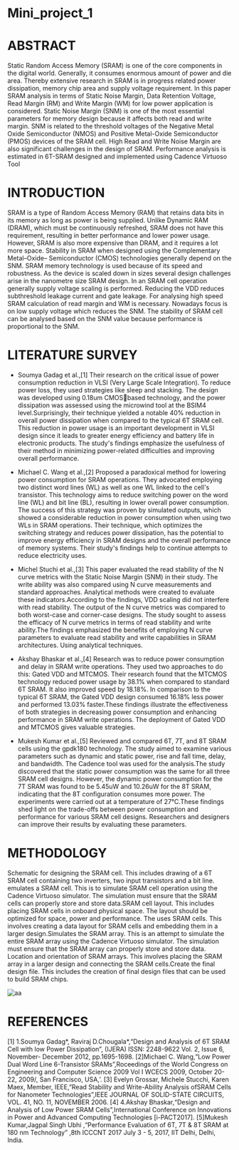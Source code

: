 # Mini_project_1

# ABSTRACT  
Static Random Access Memory (SRAM) is one of the core components in the digital world. Generally, it consumes enormous amount of power and die area. Thereby extensive research in SRAM is in progress related power dissipation, memory chip area and supply voltage requirement. In this paper SRAM analysis in terms of Static Noise Margin, Data Retention Voltage, Read Margin (RM) and Write Margin (WM) for low power application is considered. Static Noise Margin (SNM) is one of the most essential parameters for memory design because it affects both read and write margin. SNM is related to the threshold voltages of the Negative Metal Oxide Semiconductor (NMOS) and Positive Metal-Oxide Semiconductor (PMOS) devices of the SRAM cell. High Read and Write Noise Margin are also significant challenges in the design of SRAM. 
Performance analysis is estimated in 6T-SRAM designed and implemented using Cadence Virtuoso Tool


# INTRODUCTION 
SRAM  is a type of Random Access Memory (RAM) that retains data bits in its memory as long as power is being supplied. Unlike Dynamic RAM (DRAM), which must be continuously refreshed, SRAM does not have this requirement, resulting in better performance and lower power usage. However, SRAM is also more expensive than DRAM, and it requires a lot more space. Stability in SRAM when designed using the Complementary Metal–Oxide– Semiconductor (CMOS) technologies generally depend on the SNM. SRAM memory technology is used because of its speed and robustness. As the device is scaled down in sizes several design challenges arise in the nanometre size SRAM design. In an SRAM cell operation generally supply voltage scaling is performed. Reducing the VDD reduces subthreshold leakage current and gate leakage. For analysing high speed SRAM calculation of read margin and WM is necessary.  Nowadays focus is on low supply voltage which reduces the SNM. The stability of SRAM cell can be analysed based on the SNM value because performance is proportional to the SNM.


# LITERATURE SURVEY 

* Soumya Gadag et al.,[1] Their research on the critical issue of power consumption reduction in VLSI (Very Large Scale 
Integration). To reduce power loss, they used strategies like sleep and stacking. The design was developed using 0.18um CMOSbased technology, and the power dissipation was assessed using the microwind tool at the BSIM4 level.Surprisingly, their 
technique yielded a notable 40% reduction in overall power dissipation when compared to the typical 6T SRAM cell. This 
reduction in power usage is an important development in VLSI design since it leads to greater energy efficiency and battery life 
in electronic products. The study's findings emphasize the usefulness of their method in minimizing power-related difficulties 
and improving overall performance. 

* Michael C. Wang et al.,[2] Proposed a paradoxical method for lowering power consumption for SRAM operations. They
advocated employing two distinct word lines (WL) as well as one WL linked to the cell's transistor. This technology aims to
reduce switching power on the word line (WL) and bit line (BL), resulting in lower overall power consumption. The success of 
this strategy was proven by simulated outputs, which showed a considerable reduction in power consumption when using two 
WLs in SRAM operations. Their technique, which optimizes the switching strategy and reduces power dissipation, has the
potential to improve energy efficiency in SRAM designs and the overall performance of memory systems. Their study's findings 
help to continue attempts to reduce electricity uses.

* Michel Stuchi et al.,[3] This paper evaluated the read stability of the N curve metrics with the Static Noise Margin (SNM) in
their study. The write ability was also compared using N curve measurements and standard approaches. Analytical methods were 
created to evaluate these indicators.According to the findings, VDD scaling did not interfere with read stability. The output of 
the N curve metrics was compared to both worst-case and corner-case designs. The study sought to assess the efficacy of N curve 
metrics in terms of read stability and write ability.The findings emphasized the benefits of employing N curve parameters to 
evaluate read stability and write capabilities in SRAM architectures. Using analytical techniques.

* Akshay Bhaskar et al.,[4] Research was to reduce power consumption and delay in SRAM write operations. They used two
approaches to do this: Gated VDD and MTCMOS. Their research found that the MTCMOS technology reduced power usage by 
38.1% when compared to standard 6T SRAM. It also improved speed by 18.18%. In comparison to the typical 6T SRAM, the 
Gated VDD design consumed 16.18% less power and performed 13.03% faster.These findings illustrate the effectiveness of 
both strategies in decreasing power consumption and enhancing performance in SRAM write operations. The deployment of 
Gated VDD and MTCMOS gives valuable strategies.

* Mukesh Kumar et al.,[5] Reviewed and compared 6T, 7T, and 8T SRAM cells using the gpdk180 technology. The study aimed 
to examine various parameters such as dynamic and static power, rise and fall time, delay, and bandwidth. The Cadence tool was 
used for the analysis.The study discovered that the static power consumption was the same for all three SRAM cell designs. 
However, the dynamic power consumption for the 7T SRAM was found to be 5.45uW and 10.26uW for the 8T SRAM, indicating 
that the 8T configuration consumes more power. The experiments were carried out at a temperature of 27°C.These findings shed 
light on the trade-offs between power consumption and performance for various SRAM cell designs. Researchers and designers 
can improve their results by evaluating these parameters.

# METHODOLOGY
Schematic for designing the SRAM cell. This includes drawing of a 6T SRAM cell containing two inverters, two input transistors and a bit line. emulates a SRAM cell. This is to simulate SRAM cell operation using the Cadence Virtuoso simulator. The simulation must ensure that the SRAM cells can properly store and store data.SRAM cell layout. This includes placing SRAM cells in onboard physical space. The layout should be optimized for space, power and performance. The uses SRAM cells. This involves creating a data layout for SRAM cells and embedding them in a larger design.Simulates the SRAM array. This is an attempt to simulate the entire SRAM array using the Cadence Virtuoso simulator. The simulation must ensure that the SRAM array can properly store and store data. Location and orientation of SRAM arrays. This involves placing the SRAM array in a larger design and connecting the SRAM cells.Create the final design file. This includes the creation of final design files that can be used to build SRAM chips.
 
 ![aa](https://github.com/bellalerahul/Mini_project_1/assets/93982029/a1bee354-1c83-41b3-8c03-382d28c5b8e6)

# REFERENCES

[1] 1.Soumya Gadag*, Raviraj D.Chougala*,“Design and Analysis of 6T SRAM Cell with low Power Dissipation”, 
(IJERA) ISSN: 2248-9622 Vol. 2, Issue 6, November- December 2012, pp.1695-1698.
[2]Michael C. Wang,“Low Power Dual Word Line 6-Transistor SRAMs”,Roceedings of the World Congress on 
Engineering and Computer Science 2009 Vol I WCECS 2009, October 20-22, 2009/, San Francisco, USA,’.
[3] Evelyn Grossar, Michele Stucchi, Karen Maex, Member, IEEE,”Read Stability and Write-Ability Analysis 
ofSRAM Cells for Nanometer Technologies”,IEEE JOURNAL OF SOLID-STATE CIRCUITS, VOL. 41, NO. 11, 
NOVEMBER 2006.
[4] 4.Akshay Bhaskar,“Design and Analysis of Low Power SRAM Cells”,International Conference on Innovations in 
Power and Advanced Computing Technologies [i-PACT2017].
[5]Mukesh Kumar,Jagpal Singh Ubhi ,“Performance Evaluation of 6T, 7T & 8T SRAM at 180 nm Technology” ,8th 
ICCCNT 2017 July 3 - 5, 2017, IIT Delhi, Delhi, India.


